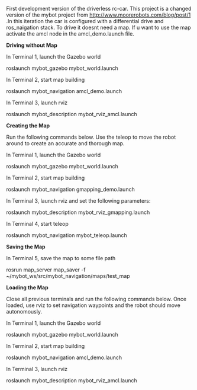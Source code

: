 First development version of the driverless rc-car. This project is a changed version of the mybot project from http://www.moorerobots.com/blog/post/1 .In this iteration the car is configured with a differential drive and ros_naigation stack. 
To drive it doesnt need a map. If u want to use the map activate the amcl node in the amcl_demo.launch file.
 
**Driving without Map** 

In Terminal 1, launch the Gazebo world

roslaunch mybot_gazebo mybot_world.launch


In Terminal 2, start map building

roslaunch mybot_navigation amcl_demo.launch


In Terminal 3, launch rviz

roslaunch mybot_description mybot_rviz_amcl.launch
 
 
**Creating the Map**

Run the following commands below. Use the teleop to move the robot around to create an accurate and thorough map.

In Terminal 1, launch the Gazebo world

roslaunch mybot_gazebo mybot_world.launch

In Terminal 2, start map building

roslaunch mybot_navigation gmapping_demo.launch


In Terminal 3, launch rviz and set the following parameters:

roslaunch mybot_description mybot_rviz_gmapping.launch


In Terminal 4, start teleop

roslaunch mybot_navigation mybot_teleop.launch


**Saving the Map**

In Terminal 5, save the map to some file path

rosrun map_server map_saver -f ~/mybot_ws/src/mybot_navigation/maps/test_map


**Loading the Map**

Close all previous terminals and run the following commands below. Once loaded, use rviz to set navigation waypoints and the robot should move autonomously.

In Terminal 1, launch the Gazebo world

roslaunch mybot_gazebo mybot_world.launch


In Terminal 2, start map building

roslaunch mybot_navigation amcl_demo.launch


In Terminal 3, launch rviz

roslaunch mybot_description mybot_rviz_amcl.launch
